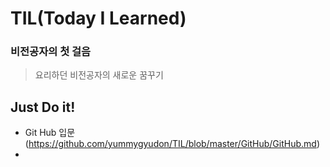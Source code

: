 # TIL(Today I Learned)

### 비전공자의 첫 걸음

> 요리하던 비전공자의 새로운 꿈꾸기



## Just Do it!

- Git Hub 입문(https://github.com/yummygyudon/TIL/blob/master/GitHub/GitHub.md)
- 

